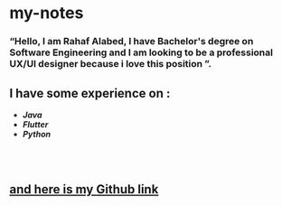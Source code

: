 # my-notes
### “Hello, I am Rahaf Alabed, I have Bachelor's degree on Software Engineering and I am looking to be a professional UX/UI designer because i love this position ”.


## I have some experience on  :
- ***Java***
- ***Flutter***
- ***Python*** 
<br>
<br>

## [and here is my **Github** link](https://github.com/rahafAbdullah28)